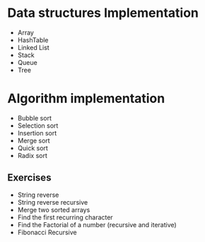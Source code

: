 # Data structures Implementation
* Array
* HashTable
* Linked List
* Stack
* Queue
* Tree

# Algorithm implementation
* Bubble sort
* Selection sort
* Insertion sort
* Merge sort
* Quick sort
* Radix sort


## Exercises
* String reverse
* String reverse recursive
* Merge two sorted arrays
* Find the first recurring character
* Find the Factorial of a number (recursive and iterative)
* Fibonacci Recursive
